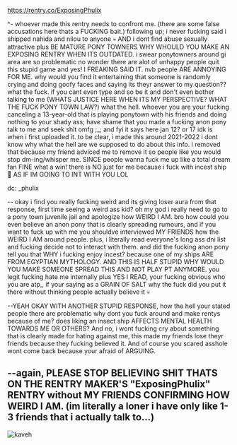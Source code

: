 
https://rentry.co/ExposingPhulix 

^- whoever made this rentry needs to confront me. (there are some false accusations here thats a FUCKING bait.) following up; i never fucking said i shipped nahida and nilou to anyone 💀 AND i dont find abuse sexually attractive plus BE MATURE PONY TOWNERS WHY WHOULD YOU MAKE AN EXPOSING RENTRY WHEN ITS OUTDATED. 
i swear ponytowners around gi area are so problematic no wonder there are alot of unhappy people quit this stupid game and yes! I FREAKING SAID IT. nvb people ARE ANNOYING FOR ME. why would you find it entertaining that someone is randomly crying and doing goofy faces and saying its theyr answer to my question?? what the fuck. if you cant even type and so be it and don't even bother talking to me (WHATS JUSTICE HERE WHEN ITS MY PERSPECTIVE? WHAT THE FUCK PONY TOWN LAW?) what the hell. whoever you are your fucking canceling a 13-year-old that is playing ponytown with his friends and doing nothing to your shady ass; have shame that you made a fucking anon pony talk to me and seek shit omfg ;_; and fyi it says here jan 12? or 17 idk is when i first uploaded it. to be clear, i made this around 2021-2022 i dont know why what the hell are we supposed to do about this info. i removed that because my friend adviced me to remove it so people like you would stop dm-ing/whisper me. SINCE people wanna fuck me up like a total dream fan FINE what a win! there is NO just for me because i fuck with incest ship 🥺 AS IF IM GOING TO INT WITH YOU LOL

dc: _phulix 

-- okay i find you really fucking weird and its giving loser aura from that response, first time seeing a weird ass kid? oh my god i really need to go to a pony town juvenile jail and apologize how WEIRD I AM. bro how could you even believe an anon pony that is clearly spreading rumours, and if you want to fuck up with me you shouldve interviewed MY FRIENDS how the WEIRD I AM around people. plus, i literally read everyone's long ass dni list and fucking decide not to interact with them. and did the fucking anon pony tell you that WHY i fucking enjoy incest? because one of my ships ARE FROM EGYPTIAN MYTHOLOGY. AND THIS IS HALF STUPID WHY WOULD YOU MAKE SOMEONE SPREAD THIS AND NOT PLAY PT ANYMORE. you legit fucking hate me internally plus YES I READ, your fucking obvious who you are atp,, if your saying as a GRAIN OF SALT why the fuck did you put it there without thinking people actually believe it 💀


--YEAH OKAY WITH ANOTHER STUPID RESPONSE, how the hell your stated people there are problematic why dont you fuck around and make rentys because of me? does liking an insect ship AFFECTS MENTAL HEALTH TOWARDS ME OR OTHERS? And no, i wont fucking cry about something that is clearly made for hating against me, this made my friends lose theyr friends because they fucking believed it. And of course you scared asshole wont come back because your afraid of ARGUING. 

## --again, PLEASE STOP BELIEVING SHIT THATS ON THE RENTRY MAKER'S "ExposingPhulix" RENTRY without MY FRIENDS CONFIRMING HOW WEIRD I AM. (im literally a loner i have only like 1-3 friends that i actually talk to...)


![kaveh](https://cdn.discordapp.com/attachments/741090201480331297/1230584709021434068/Untitled88_20240419022318.png?ex=6633da51&is=66216551&hm=3d65824b846d39a29c4954a9244206a57d9d9da6d3e5de296c2acd80f7a2c10c&)


